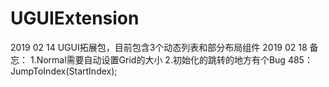 # UGUIExtension
2019 02 14 UGUI拓展包，目前包含3个动态列表和部分布局组件
2019 02 18 备忘：
  1.Normal需要自动设置Grid的大小
  2.初始化的跳转的地方有个Bug  485：JumpToIndex(StartIndex);
